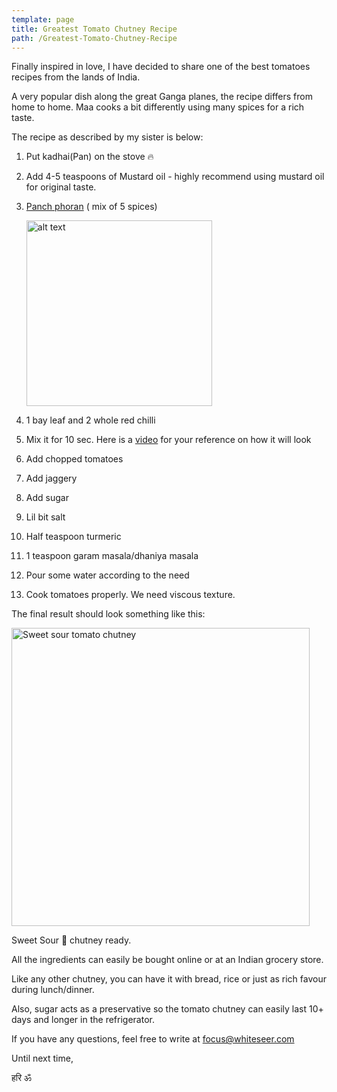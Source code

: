 ```yaml
---
template: page
title: Greatest Tomato Chutney Recipe
path: /Greatest-Tomato-Chutney-Recipe
---
```


Finally inspired in love, I have decided to share one of the best tomatoes recipes from the lands of India. 

A very popular dish along the great Ganga planes, the recipe differs from home to home. Maa cooks a bit differently using many spices for a rich taste.



The recipe as described by my sister is below:



1. Put kadhai(Pan) on the stove 🔥

2. Add 4-5 teaspoons of Mustard oil - highly recommend using mustard oil for original taste.

3. [Panch phoran](https://www.daringgourmet.com/panch-phora-indian-five-spice-blend/) ( mix of 5 spices) 
   
   <img title="" src="https://i.imgur.com/Oc44g8Z.jpg" alt="alt text" width="297" data-align="left">

4. 1 bay leaf and 2 whole red chilli

5. Mix it for 10 sec. Here is a [video](https://imgur.com/CvtduUN) for your reference on how it will look 

6. Add chopped tomatoes 

7. Add jaggery 

8. Add sugar 

9. Lil bit salt 

10. Half teaspoon turmeric 

11. 1 teaspoon garam masala/dhaniya masala 

12. Pour some water according to the need 

13. Cook tomatoes properly. We need viscous texture.



The final result should look something like this:



<img title="" src="https://i.imgur.com/aAUoMgg.jpg" alt="Sweet sour tomato chutney" width="477" data-align="center">



Sweet Sour 🍅 chutney ready.



All the ingredients can easily be bought online or at an Indian grocery store. 



Like any other chutney, you can have it with bread, rice or just as rich favour during lunch/dinner. 



Also, sugar acts as a preservative so the tomato chutney can easily last 10+ days and longer in the refrigerator. 



If you have any questions, feel free to write at focus@whiteseer.com



Until next time, 

हरि ॐ


